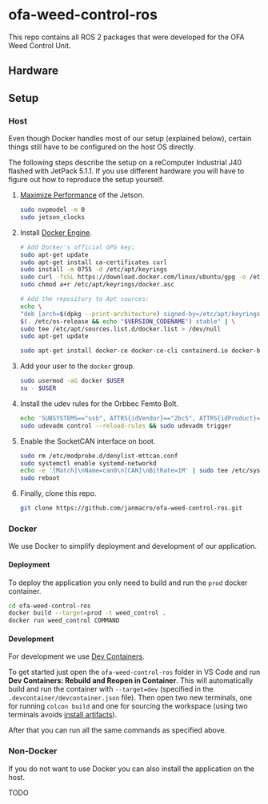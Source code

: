 # ofa-weed-control-ros
This repo contains all ROS 2 packages that were developed for the OFA Weed Control Unit.

<!-- TODO: detailed explanation, some images -->

## Hardware
<!-- TODO: describe hardware and wiring -->

## Setup
### Host
Even though Docker handles most of our setup (explained below), certain things still have to be configured on the host OS directly.

The following steps describe the setup on a reComputer Industrial J40 flashed with JetPack 5.1.1. If you use different hardware you will have to figure out how to reproduce the setup yourself.

<!--
TODO: try flashing jetson with rt_preempt
- https://docs.nvidia.com/jetson/archives/r35.3.1/DeveloperGuide/text/SD/Kernel/KernelCustomization.html
- https://wiki.seeedstudio.com/reComputer_Industrial_Getting_Started/#flash-jetpack
-->

1. [Maximize Performance](https://wiki.seeedstudio.com/reComputer_Industrial_J40_J30_Hardware_Interfaces_Usage/#max-performance-on-recomputer-industrial) of the Jetson.
    ```bash
    sudo nvpmodel -m 0
    sudo jetson_clocks
    ```
2. Install [Docker Engine](https://docs.docker.com/engine/install/ubuntu/#install-using-the-repository).
    ```bash
    # Add Docker's official GPG key:
    sudo apt-get update
    sudo apt-get install ca-certificates curl
    sudo install -m 0755 -d /etc/apt/keyrings
    sudo curl -fsSL https://download.docker.com/linux/ubuntu/gpg -o /etc/apt/keyrings/docker.asc
    sudo chmod a+r /etc/apt/keyrings/docker.asc

    # Add the repository to Apt sources:
    echo \
    "deb [arch=$(dpkg --print-architecture) signed-by=/etc/apt/keyrings/docker.asc] https://download.docker.com/linux/ubuntu \
    $(. /etc/os-release && echo "$VERSION_CODENAME") stable" | \
    sudo tee /etc/apt/sources.list.d/docker.list > /dev/null
    sudo apt-get update

    sudo apt-get install docker-ce docker-ce-cli containerd.io docker-buildx-plugin docker-compose-plugin
    ```
3. Add your user to the `docker` group.
    ```bash
    sudo usermod -aG docker $USER
    su - $USER
    ```
4. Install the udev rules for the Orbbec Femto Bolt.
    ```bash
    echo 'SUBSYSTEMS=="usb", ATTRS{idVendor}=="2bc5", ATTRS{idProduct}=="066b", MODE:="0666",  OWNER:="root", GROUP:="video", SYMLINK+="Femto Bolt"' | sudo tee /etc/udev/rules.d/99-obsensor-libusb.rules
    sudo udevadm control --reload-rules && sudo udevadm trigger
    ```
5. Enable the SocketCAN interface on boot.
    ```bash
    sudo rm /etc/modprobe.d/denylist-mttcan.conf
    sudo systemctl enable systemd-networkd
    echo -e '[Match]\nName=can0\n[CAN]\nBitRate=1M' | sudo tee /etc/systemd/network/80-can.network
    sudo reboot
    ```
10. Finally, clone this repo.
    ```bash
    git clone https://github.com/janmacro/ofa-weed-control-ros.git
    ```

### Docker
We use Docker to simplify deployment and development of our application.

#### Deployment
To deploy the application you only need to build and run the `prod` docker container.
```bash
cd ofa-weed-control-ros
docker build --target=prod -t weed_control .
docker run weed_control COMMAND
```
<!-- TODO: explain different commands, e. g.
docker run --net=host -e "DISPLAY=$DISPLAY" weed_control ros2 launch ofa_description display1.launch.py
-->

#### Development
For development we use [Dev Containers](https://code.visualstudio.com/docs/devcontainers/containers).

To get started just open the `ofa-weed-control-ros` folder in VS Code and run **Dev Containers: Rebuild and Reopen in Container**. This will automatically build and run the container with `--target=dev` (specified in the `.devcontainer/devcontainer.json` file). Then open two new terminals, one for running `colcon build` and one for sourcing the workspace (using two terminals avoids [install artifacts](https://colcon.readthedocs.io/en/released/user/what-is-a-workspace.html#install-artifacts)).

After that you can run all the same commands as specified above.

### Non-Docker
If you do not want to use Docker you can also install the application on the host.

TODO